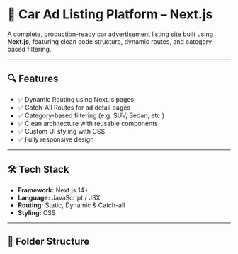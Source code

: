 # 🚗 Car Ad Listing Platform – Next.js

A complete, production-ready car advertisement listing site built using **Next.js**, featuring clean code structure, dynamic routes, and category-based filtering.

---

## 🔍 Features

- ✅ Dynamic Routing using Next.js pages
- ✅ Catch-All Routes for ad detail pages
- ✅ Category-based filtering (e.g. SUV, Sedan, etc.)
- ✅ Clean architecture with reusable components
- ✅ Custom UI styling with CSS
- ✅ Fully responsive design

---

## 🛠️ Tech Stack

- **Framework:** Next.js 14+
- **Language:** JavaScript / JSX
- **Routing:** Static, Dynamic & Catch-all
- **Styling:** CSS 

---

## 📁 Folder Structure

